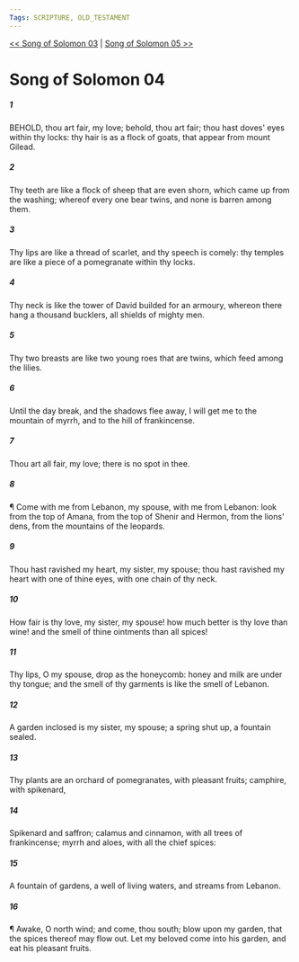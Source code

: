 ```yaml
---
Tags: SCRIPTURE, OLD_TESTAMENT
---
```


[<< Song of Solomon 03](OLD_TESTAMENT/22_Song_of_Solomon/Song_of_Solomon_03.md) | [Song of Solomon 05 >>](OLD_TESTAMENT/22_Song_of_Solomon/Song_of_Solomon_05.md)

# Song of Solomon 04

##### 1

BEHOLD, thou art fair, my love; behold, thou art fair; thou hast doves' eyes within thy locks: thy hair is as a flock of goats, that appear from mount Gilead.

##### 2

Thy teeth are like a flock of sheep that are even shorn, which came up from the washing; whereof every one bear twins, and none is barren among them.

##### 3

Thy lips are like a thread of scarlet, and thy speech is comely: thy temples are like a piece of a pomegranate within thy locks.

##### 4

Thy neck is like the tower of David builded for an armoury, whereon there hang a thousand bucklers, all shields of mighty men.

##### 5

Thy two breasts are like two young roes that are twins, which feed among the lilies.

##### 6

Until the day break, and the shadows flee away, I will get me to the mountain of myrrh, and to the hill of frankincense.

##### 7

Thou art all fair, my love; there is no spot in thee.

##### 8

¶ Come with me from Lebanon, my spouse, with me from Lebanon: look from the top of Amana, from the top of Shenir and Hermon, from the lions' dens, from the mountains of the leopards.

##### 9

Thou hast ravished my heart, my sister, my spouse; thou hast ravished my heart with one of thine eyes, with one chain of thy neck.

##### 10

How fair is thy love, my sister, my spouse! how much better is thy love than wine! and the smell of thine ointments than all spices!

##### 11

Thy lips, O my spouse, drop as the honeycomb: honey and milk are under thy tongue; and the smell of thy garments is like the smell of Lebanon.

##### 12

A garden inclosed is my sister, my spouse; a spring shut up, a fountain sealed.

##### 13

Thy plants are an orchard of pomegranates, with pleasant fruits; camphire, with spikenard,

##### 14

Spikenard and saffron; calamus and cinnamon, with all trees of frankincense; myrrh and aloes, with all the chief spices:

##### 15

A fountain of gardens, a well of living waters, and streams from Lebanon.

##### 16

¶ Awake, O north wind; and come, thou south; blow upon my garden, that the spices thereof may flow out. Let my beloved come into his garden, and eat his pleasant fruits.
